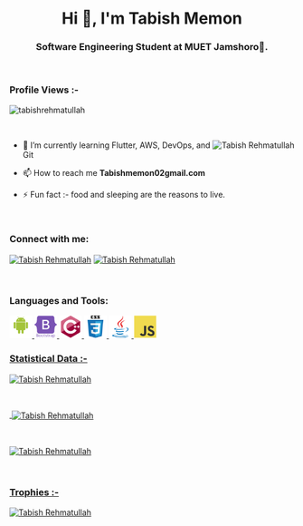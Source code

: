 <h1 align="center">Hi 👋, I'm Tabish Memon</h1>
<h3 align="center">Software Engineering Student at MUET Jamshoro🌟.</h3>

<br>

<p align="right"> <h3>Profile Views :-</h3> <img src="https://komarev.com/ghpvc/?username=tabishrehmatullah&label=Profile%20views&color=0e75b6&style=flat"
    alt="tabishrehmatullah" /> 
  </p>

<br>

<p><img align="right" src="https://github.com/Adam-pw/Adam-pw/blob/main/animation_500_kxa883sd.gif" alt="Tabish Rehmatullah" /></p>


- 🌱 I’m currently learning Flutter, AWS, DevOps, and Git

- 📫 How to reach me **Tabishmemon02gmail.com**

- ⚡ Fun fact :- food and sleeping are the reasons to live.

<br>

<h3 align="left">Connect with me:</h3>
<p align="left">
  <a href="www.linkedin.com/in/tabishrehmatullah" target="blank"><img align="center"
      src="https://raw.githubusercontent.com/rahuldkjain/github-profile-readme-generator/master/src/images/icons/Social/linked-in-alt.svg"
      alt="Tabish Rehmatullah" height="30" width="40" /></a>
  <a href="https://fb.com/TabishRehmatullah" target="blank"><img align="center"
      src="https://raw.githubusercontent.com/rahuldkjain/github-profile-readme-generator/master/src/images/icons/Social/facebook.svg"
      alt="Tabish Rehmatullah" height="30" width="40" /></a>
  
</p>

<br>

<h3 align="left">Languages and Tools:</h3>
<p align="left"> <a href="https://developer.android.com" target="_blank" rel="noreferrer"> <img
      src="https://raw.githubusercontent.com/devicons/devicon/master/icons/android/android-original-wordmark.svg"
      alt="android" width="40" height="40" /> </a> <a href="https://getbootstrap.com" target="_blank" rel="noreferrer">
    <img src="https://raw.githubusercontent.com/devicons/devicon/master/icons/bootstrap/bootstrap-plain-wordmark.svg"
      alt="bootstrap" width="40" height="40" /> </a> <a href="https://www.cprogramming.com/" target="_blank"
    rel="noreferrer"> 
    <img src="https://raw.githubusercontent.com/devicons/devicon/master/icons/cplusplus/cplusplus-original.svg"
      alt="cplusplus" width="40" height="40" /> </a> <a href="https://www.w3schools.com/css/" target="_blank"
    rel="noreferrer"> <img
      src="https://raw.githubusercontent.com/devicons/devicon/master/icons/css3/css3-original-wordmark.svg" alt="css3"
      width="40" height="40" /> </a> <a href="https://www.w3.org/html/" target="_blank" rel="noreferrer"> <img
      src="https://raw.githubusercontent.com/devicons/devicon/master/icons/java/java-original.svg" alt="java" width="40"
      height="40" /> </a> <a href="https://developer.mozilla.org/en-US/docs/Web/JavaScript" target="_blank"
    rel="noreferrer"> <img
      src="https://raw.githubusercontent.com/devicons/devicon/master/icons/javascript/javascript-original.svg"
      alt="javascript" width="40" height="40" /> </a> <a href="https://kotlinlang.org" target="_blank" rel="noreferrer">
   
   
<br>

<h3>Statistical Data :-</h3>
<p><img align="center"
    src="https://github-readme-stats.vercel.app/api/top-langs?username=tabishRehmatullah&show_icons=true&locale=en&layout=compact"
    alt="Tabish Rehmatullah" /></p>

<br>

<p>&nbsp;<img align="center" src="https://github-readme-stats.vercel.app/api?username=tabishRehmatullah&show_icons=true&locale=en"
    alt="Tabish Rehmatullah" /></p>

<br>

<p><img align="center" src="https://github-readme-streak-stats.herokuapp.com/?user=tabishRehmatullah&" alt="Tabish Rehmatullah" /></p>

<br>
<h3>Trophies :-</h3>
<p align="left"> <a href="https://github.com/ryo-ma/github-profile-trophy"><img
      src="https://github-profile-trophy.vercel.app/?username=tabishRehmatullah" alt="Tabish Rehmatullah" /></a> </p>

<p align="left"> <a href="https://twitter.com/" target="blank"><img
      src="https://img.shields.io/twitter/follow/?logo=twitter&style=for-the-badge" alt="" /></a> </p>


